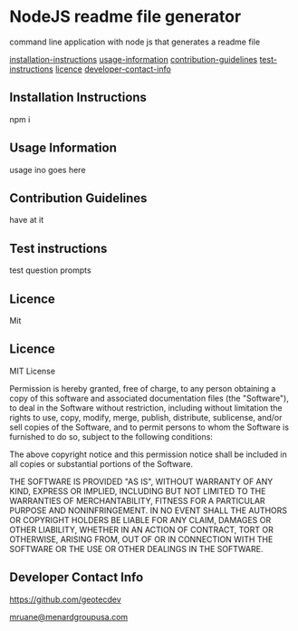 # NodeJS readme file generator


command line application with node js that generates a readme file


[installation-instructions](#installation-instructions)
[usage-information](#usage-information)
[contribution-guidelines](#contribution-guidelines)
[test-instructions](#test-instructions)
[licence](#licence)
[developer-contact-info](#developer-contact-info)

## Installation Instructions

npm i


## Usage Information

usage ino goes here


## Contribution Guidelines

have at it


## Test instructions

test question prompts



## Licence

Mit

## Licence

MIT License

Permission is hereby granted, free of charge, to any person obtaining a copy
of this software and associated documentation files (the "Software"), to deal
in the Software without restriction, including without limitation the rights
to use, copy, modify, merge, publish, distribute, sublicense, and/or sell
copies of the Software, and to permit persons to whom the Software is
furnished to do so, subject to the following conditions:

The above copyright notice and this permission notice shall be included in all
copies or substantial portions of the Software.

THE SOFTWARE IS PROVIDED "AS IS", WITHOUT WARRANTY OF ANY KIND, EXPRESS OR
IMPLIED, INCLUDING BUT NOT LIMITED TO THE WARRANTIES OF MERCHANTABILITY,
FITNESS FOR A PARTICULAR PURPOSE AND NONINFRINGEMENT. IN NO EVENT SHALL THE
AUTHORS OR COPYRIGHT HOLDERS BE LIABLE FOR ANY CLAIM, DAMAGES OR OTHER
LIABILITY, WHETHER IN AN ACTION OF CONTRACT, TORT OR OTHERWISE, ARISING FROM,
OUT OF OR IN CONNECTION WITH THE SOFTWARE OR THE USE OR OTHER DEALINGS IN THE
SOFTWARE.

## Developer Contact Info

https://github.com/geotecdev

mruane@menardgroupusa.com
